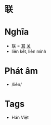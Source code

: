 # 联

# Nghĩa
* 联 = [耳](耳.md) [关](关.md)
* liên kết, liên minh

# Phát âm
* /liên/

# Tags
* Hán Việt

<script>window.HANZI_FIELD='联';</script>
